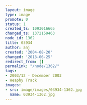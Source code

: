 ```yaml
---
layout: image
type: image
promote: 0
status: 1
created_ts: 1093016665
changed_ts: 1372159463
node_id: 1362
title: 03934
author: anj
created: '2004-08-20'
changed: '2013-06-25'
redirect_from: []
permalink: "/node/1362/"
tags:
- 2003/12 - December 2003
- Heaphy Track
images:
- src: image/images/03934-1362.jpg
  name: 03934-1362.jpg
---
```


